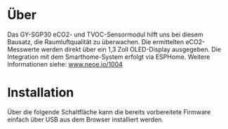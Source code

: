 # Über

Das GY-SGP30 eCO2- und TVOC-Sensormodul hilft uns bei diesem Bausatz, die Raumluftqualität zu überwachen. Die ermittelten eCO2-Messwerte werden direkt über ein 1,3 Zoll OLED-Display ausgegeben. Die Integration mit dem Smarthome-System erfolgt via ESPHome. Weitere Informationen siehe: <a href="https://www.neoe.io/1004">www.neoe.io/1004</a>

# Installation

Über die folgende Schaltfläche kann die bereits vorbereitete Firmware einfach über USB aus dem Browser installiert werden.

<esp-web-install-button manifest="./manifest.json"></esp-web-install-button>

<script type="module" src="https://unpkg.com/esp-web-tools@5.2.0/dist/web/install-button.js?module"></script>
